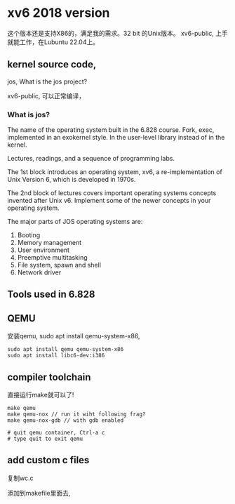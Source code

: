 # xv6 2018 version

这个版本还是支持X86的，满足我的需求。32 bit 的Unix版本。 xv6-public, 上手就能工作，在Lubuntu 22.04上。

## kernel source code,

jos, What is the jos project?

xv6-public, 可以正常编译，

### What is jos?

The name of the operating system built in the 6.828 course. Fork, exec, implemented in an exokernel style. In the user-level library instead of in the kernel.

Lectures, readings, and a sequence of programming labs.

The 1st block introduces an operating system, xv6, a re-implementation of Unix Version 6, which is developed in 1970s.

The 2nd block of lectures covers important operating systems concepts invented after Unix v6. Implement some of the newer concepts in your operating system.

The major parts of JOS  operating systems are: 

1. Booting
2. Memory management
3. User environment
4. Preemptive multitasking
5. File system, spawn and shell
6. Network driver





## Tools used in 6.828

## QEMU

安装qemu, sudo apt install qemu-system-x86,


```shell
sudo apt install qemu qemu-system-x86
sudo apt install libc6-dev:i386

```

## compiler toolchain

直接运行make就可以了!

```shell
make qemu
make qemu-nox // run it wiht following frag?
make qemu-nox-gdb // with gdb enabled

# quit qemu container, Ctrl-a c
# type quit to exit qemu

```

## add custom c files

复制wc.c

添加到makefile里面去,


